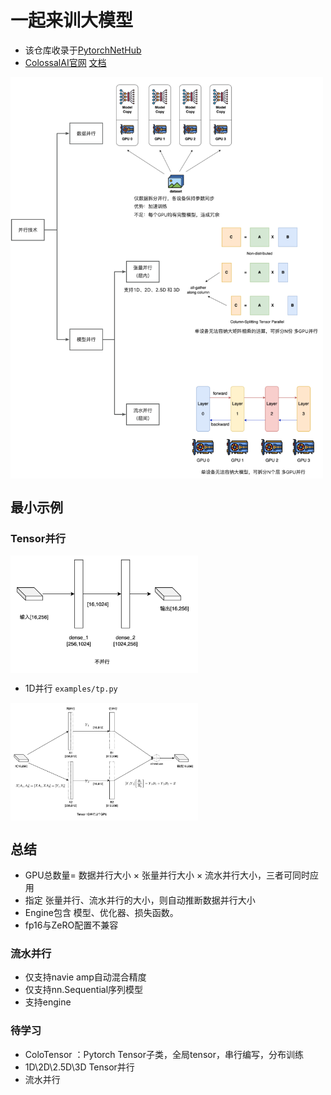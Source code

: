 # 一起来训大模型

- 该仓库收录于[PytorchNetHub](https://github.com/bobo0810/PytorchNetHub)
- [ColossalAI官网](https://www.colossalai.org/zh-Hans/)   [文档](https://www.colossalai.org/zh-Hans/docs/get_started/installation/)


<img src="imgs/并行技术.jpg" width = "500"   align=center />


## 最小示例

### Tensor并行
<img src="imgs/normal.jpeg" width = "300"   align=center />

- 1D并行  `examples/tp.py`

<img src="imgs/1d.jpeg" width = "300"   align=center />




## 总结

- GPU总数量= 数据并行大小 × 张量并行大小 × 流水并行大小，三者可同时应用
- 指定 张量并行、流水并行的大小，则自动推断数据并行大小
- Engine包含 模型、优化器、损失函数。
- fp16与ZeRO配置不兼容

### 流水并行

- 仅支持navie amp自动混合精度
- 仅支持nn.Sequential序列模型
- 支持engine

### 待学习

- ColoTensor ：Pytorch Tensor子类，全局tensor，串行编写，分布训练
- 1D\2D\2.5D\3D Tensor并行
- 流水并行

